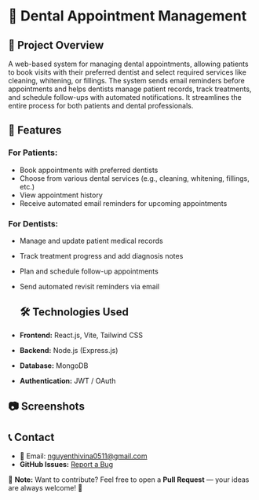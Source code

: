 # 🦷 Dental Appointment Management 

## 📌 Project Overview
A web-based system for managing dental appointments, allowing patients to book visits with their preferred dentist and select required services like cleaning, whitening, or fillings. The system sends email reminders before appointments and helps dentists manage patient records, track treatments, and schedule follow-ups with automated notifications. It streamlines the entire process for both patients and dental professionals.

## 🚀 Features
### For Patients:
- Book appointments with preferred dentists
- Choose from various dental services (e.g., cleaning, whitening, fillings, etc.)
- View appointment history
- Receive automated email reminders for upcoming appointments

### For Dentists:
- Manage and update patient medical records
- Track treatment progress and add diagnosis notes
- Plan and schedule follow-up appointments
- Send automated revisit reminders via email

  ## 🛠️ Technologies Used

- **Frontend:** React.js, Vite, Tailwind CSS  
- **Backend:** Node.js (Express.js)  
- **Database:** MongoDB  
- **Authentication:** JWT / OAuth  

## 📷 Screenshots

## 📞 Contact
- 📧 Email: nguyenthivina0511@gmail.com 
- **GitHub Issues:** [Report a Bug](https://github.com/ViNaNguyenThi/hotel-booking-management/issues)
  
📌 **Note:** Want to contribute? Feel free to open a **Pull Request** — your ideas are always welcome! 🚀
